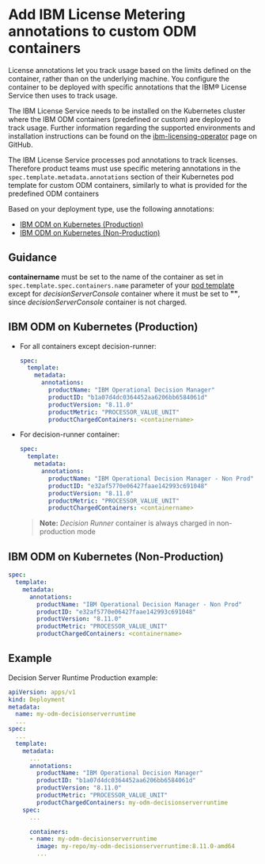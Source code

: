 # Add IBM License Metering annotations to custom ODM containers

License annotations let you track usage based on the limits defined on the container, rather than on the underlying machine. You configure the container to be deployed with specific annotations that the IBM® License Service then uses to track usage.

The IBM License Service needs to be installed on the Kubernetes cluster where the IBM ODM containers (predefined or custom) are deployed to track usage. Further information regarding the supported environments and installation instructions can be found on the [ibm-licensing-operator](https://www.ibm.com/links?url=https%3A%2F%2Fgithub.com%2FIBM%2Fibm-licensing-operator) page on GitHub.

The IBM License Service processes pod annotations to track licenses. Therefore product teams must use specific metering annotations in the `spec.template.metadata.annotations` section of their Kubernetes pod template for custom ODM containers, similarly to what is provided for the predefined ODM containers

Based on your deployment type, use the following annotations:
- [IBM ODM on Kubernetes (Production)](#ibm-odm-on-kubernetes-production)
- [IBM ODM on Kubernetes (Non-Production)](#ibm-odm-on-kubernetes-non-production)


## Guidance

**containername** must be set to the name of the container as set in `spec.template.spec.containers.name` parameter of your [pod template](https://kubernetes.io/docs/concepts/workloads/pods/#pod-templates) except for *decisionServerConsole* container where it must be set to **""**, since *decisionServerConsole* container is not charged.


## IBM ODM on Kubernetes (Production)

- For all containers except decision-runner:

  ```yaml
  spec:
    template:
      metadata:
        annotations:
          productName: "IBM Operational Decision Manager"
          productID: "b1a07d4dc0364452aa6206bb6584061d"
          productVersion: "8.11.0"
          productMetric: "PROCESSOR_VALUE_UNIT"
          productChargedContainers: <containername>
  ```

- For decision-runner container:

  ```yaml
  spec:
    template:
      metadata:
        annotations:
          productName: "IBM Operational Decision Manager - Non Prod"
          productID: "e32af5770e06427faae142993c691048"
          productVersion: "8.11.0"
          productMetric: "PROCESSOR_VALUE_UNIT"
          productChargedContainers: <containername>
  ```

  > **Note:** *Decision Runner* container is always charged in non-production mode

## IBM ODM on Kubernetes (Non-Production)

```yaml
spec:
  template:
    metadata:
      annotations:
        productName: "IBM Operational Decision Manager - Non Prod"
        productID: "e32af5770e06427faae142993c691048"
        productVersion: "8.11.0"
        productMetric: "PROCESSOR_VALUE_UNIT"
        productChargedContainers: <containername>
```

## Example

Decision Server Runtime Production example:

```yaml
apiVersion: apps/v1
kind: Deployment
metadata:
  name: my-odm-decisionserverruntime
  ...
spec:
  ...
  template:
    metadata:
      ...
      annotations:
        productName: "IBM Operational Decision Manager"
        productID: "b1a07d4dc0364452aa6206bb6584061d"
        productVersion: "8.11.0"
        productMetric: "PROCESSOR_VALUE_UNIT"
        productChargedContainers: my-odm-decisionserverruntime
    spec:
      ...

      containers:
      - name: my-odm-decisionserverruntime
        image: my-repo/my-odm-decisionserverruntime:8.11.0-amd64
        ...
```
